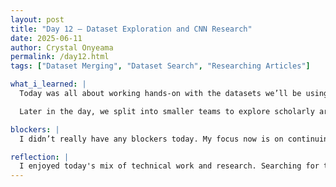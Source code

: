 ```yaml
---
layout: post
title: "Day 12 – Dataset Exploration and CNN Research"
date: 2025-06-11
author: Crystal Onyeama
permalink: /day12.html
tags: ["Dataset Merging", "Dataset Search", "Researching Articles"]

what_i_learned: |
  Today was all about working hands-on with the datasets we’ll be using for our project. We started by searching for high-quality datasets that included a broad and diverse range of skin tones. After reviewing several options, we narrowed it down to three datasets that best fit our goals. Once we finalized our choices, we loaded each dataset into Python so we could begin interacting with the data directly. The next step was to start thinking about how we might merge these datasets into one unified source. We looked closely at each dataset's structure to identify similarities—especially focusing on shared columns like image file names and lesion diagnoses, such as whether a lesion was malignant or benign. These common fields will help us align the data more easily and ensure we're building a cohesive foundation for training our model.

  Later in the day, we split into smaller teams to explore scholarly articles related to our work. My group found a very insightful article that took a deeper dive into convolutional neural networks (CNNs). While we’ve always had an idea that CNNs would be part of our model architecture, this article expanded our understanding of how different CNN architectures function and gave us ideas about which versions might work best depending on the features we want to extract. Learning about the flexibility and variety in CNN designs really opened our eyes to how much control we have in shaping the model’s behavior and performance. Overall, today helped bridge the gap between dataset preparation and model strategy in a very real way.

blockers: |
  I didn’t really have any blockers today. My focus now is on continuing to improve my skills and deepen my understanding of the tools we’re using.

reflection: |
  I enjoyed today's mix of technical work and research. Searching for the right datasets and thinking through how to merge them made me feel like we’re moving into a more serious, hands-on phase of the project. Learning more about CNNs through research was motivating, and I’m starting to feel more confident in how all the pieces of this project are going to come together.
---
```

